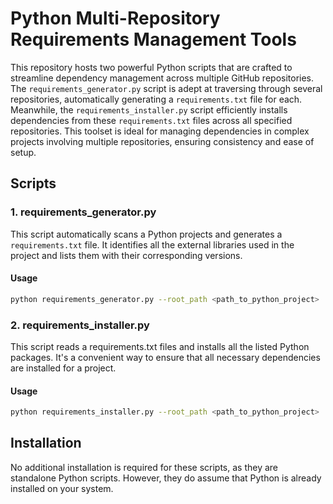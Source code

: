 # Python Multi-Repository Requirements Management Tools

This repository hosts two powerful Python scripts that are crafted to streamline dependency management across multiple GitHub repositories. The `requirements_generator.py` script is adept at traversing through several repositories, automatically generating a `requirements.txt` file for each. Meanwhile, the `requirements_installer.py` script efficiently installs dependencies from these `requirements.txt` files across all specified repositories. This toolset is ideal for managing dependencies in complex projects involving multiple repositories, ensuring consistency and ease of setup.

## Scripts

### 1. requirements_generator.py

This script automatically scans a Python projects and generates a `requirements.txt` file. It identifies all the external libraries used in the project and lists them with their corresponding versions.

#### Usage

```bash
python requirements_generator.py --root_path <path_to_python_project>
```

### 2. requirements_installer.py
This script reads a requirements.txt files and installs all the listed Python packages. It's a convenient way to ensure that all necessary dependencies are installed for a project.

#### Usage

```bash
python requirements_installer.py --root_path <path_to_python_project>
```
## Installation
No additional installation is required for these scripts, as they are standalone Python scripts. However, they do assume that Python is already installed on your system.

